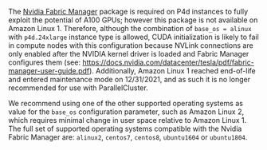 The [Nvidia Fabric Manager](https://www.google.com/url?sa=t&rct=j&q=&esrc=s&source=web&cd=&cad=rja&uact=8&ved=2ahUKEwilvOKRn63uAhWnQhUIHTj8CU4QFjAAegQIBBAC&url=https%3A%2F%2Fdocs.nvidia.com%2Fdatacenter%2Ftesla%2Ffabric-manager-user-guide%2Findex.html&usg=AOvVaw1hb9g2ocbazyzutuGNrpRN) package is required on P4d instances to fully exploit the potential of A100 GPUs; however this package is not available on Amazon Linux 1. Therefore, although the combination of  `base_os = alinux` with `p4d.24xlarge` instance type is allowed, CUDA initialization is likely to fail in compute nodes with this configuration because NVLink connections are only enabled after the NVIDIA kernel driver is loaded and Fabric Manager configures them (see: https://docs.nvidia.com/datacenter/tesla/pdf/fabric-manager-user-guide.pdf). Additionally, Amazon Linux 1 reached end-of-life and entered maintenance mode on 12/31/2021, and as such it is no longer recommended for use with ParallelCluster.

We recommend using one of the other supported operating systems as value for the `base_os` configuration parameter, such as Amazon Linux 2, which requires minimal change in user space relative to Amazon Linux 1. The full set of supported operating systems compatible with the Nvidia Fabric Manager are:  `alinux2`, `centos7`, `centos8`, `ubuntu1604` or `ubuntu1804`.
